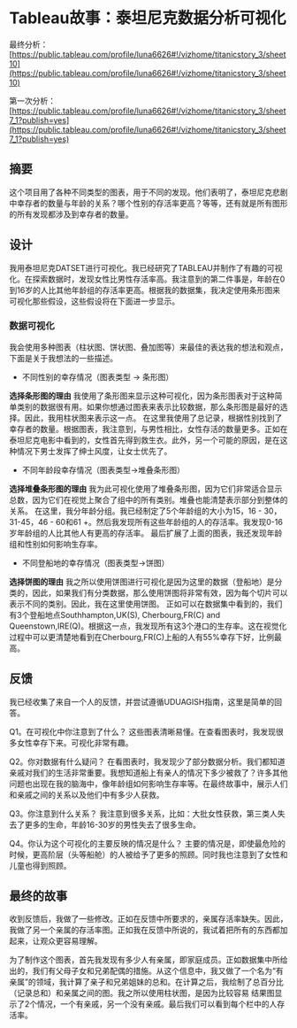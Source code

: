 # Tableau故事：泰坦尼克数据分析可视化
最终分析：[https://public.tableau.com/profile/luna6626#!/vizhome/titanicstory_3/sheet10](https://public.tableau.com/profile/luna6626#!/vizhome/titanicstory_3/sheet10)

第一次分析：[https://public.tableau.com/profile/luna6626#!/vizhome/titanicstory_3/sheet7_1?publish=yes](https://public.tableau.com/profile/luna6626#!/vizhome/titanicstory_3/sheet7_1?publish=yes)

## 摘要

这个项目用了各种不同类型的图表，用于不同的发现。他们表明了，泰坦尼克悲剧中幸存者的数量与年龄的关系？哪个性别的存活率更高？等等，还有就是所有图形的所有发现都涉及到幸存者的数量。

## 设计
我用泰坦尼克DATSET进行可视化。我已经研究了TABLEAU并制作了有趣的可视化。在探索数据时，发现女性比男性存活率高。我注意到的第二件事是，年龄在0到16岁的人比其他年龄组的存活率更高。根据我的数据集，我决定使用条形图来可视化那些假设，这些假设将在下面进一步显示。

### 数据可视化
我会使用多种图表（柱状图、饼状图、叠加图等）来最佳的表达我的想法和观点，下面是关于我想法的一些描述。
 - 不同性别的幸存情况（图表类型 -> 条形图）
          
**选择条形图的理由**
我使用了条形图来显示这种可视化，因为条形图表对于这种简单类别的数据很有用。如果你想通过图表来表示比较数据，那么条形图是最好的选择。因此，我用柱状图来表示这一点。
在这里我使用了总记录，根据性别找到了幸存者的数量。根据图表，我注意到，与男性相比，女性存活的数量更多。正如在泰坦尼克电影中看到的，女性首先得到救生衣。此外，另一个可能的原因，是在这种情况下男士发挥了绅士风度，让女士优先了。

 - 不同年龄段幸存情况（图表类型->堆叠条形图）

**选择堆叠条形图的理由**
我为此可视化使用了堆叠条形图，因为它们非常适合显示总数，因为它们在视觉上聚合了组中的所有类别。堆叠也能清楚表示部分到整体的关系。
在这里，我分年龄分组。我已经制定了5个年龄组的大小为15，16 - 30，31-45，46 - 60和61 +。然后我发现所有这些年龄组的人的存活率。我发现0-16岁年龄组的人比其他人有更高的存活率。
最后扩展了上面的图表，我还发现年龄组和性别如何影响生存率。

 - 不同登船地的幸存情况（图表类型->饼图）

**选择饼图的理由**
我之所以使用饼图进行可视化是因为这里的数据（登船地）是分类的，因此，如果我们有分类数据，那么使用饼图将非常有效，因为每个切片可以表示不同的类别。因此，我在这里使用饼图。
正如可以在数据集中看到的，我们有3个登船地点Southhampton,UK(S), Cherbourg,FR(C) and Queenstown,IRE(Q)。根据这一点，我发现所有这3个港口的生存率。这在视觉化过程中可以更清楚地看到在Cherbourg,FR(C)上船的人有55%幸存下好，比例最高。

## 反馈
我已经收集了来自一个人的反馈，并尝试遵循UDUAGISH指南，这里是简单的回答。

Q1。在可视化中你注意到了什么？
这些图表清晰易懂。在查看图表时，我发现很多女性幸存下来。可视化非常有趣。

Q2。你对数据有什么疑问？
在看图表时，我发现少了部分数据分析。我们都知道亲戚对我们的生活非常重要。我想知道船上有亲人的情况下多少被救了？许多其他问题也出现在我的脑海中，像年龄组如何影响生存率等。在最终故事中，展示人们和亲戚之间的关系以及他们中有多少人获救。

Q3。你注意到什么关系？
我注意到很多关系，比如：大批女性获救，第三类人失去了更多的生命，年龄16-30岁的男性失去了很多生命。

Q4。你认为这个可视化的主要反映的情况是什么？
主要的情况是，即使最危险的时候，更高阶层（头等船舱）的人被给予了更多的照顾。同时我也注意到了女性和儿童也得到照顾。


## 最终的故事
收到反馈后，我做了一些修改。正如在反馈中所要求的，亲属存活率缺失。因此，我做了另一个亲属的存活率图。正如我在反馈中所说的，我试着把所有的东西都加起来，让观众更容易理解。

为了制作这个图表，首先我发现有多少人有亲属，即家庭成员。正如数据集中所给出的，我们有父母子女和兄弟配偶的措施。从这个信息中，我又做了一个名为“有亲属”的领域，我计算了亲子和兄弟姐妹的总和。在计算之后，我绘制了总百分比（记录总和）和亲属之间的图。我之所以使用柱状图，是因为比较容易
结果图显示了2个情况，一个有亲戚，另一个没有亲戚。最后我们可以看到每个栏中的人存活率。